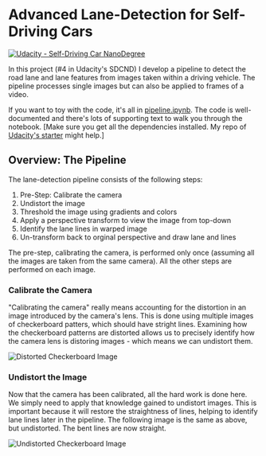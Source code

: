 # Advanced Lane-Detection for Self-Driving Cars

[![Udacity - Self-Driving Car NanoDegree](https://s3.amazonaws.com/udacity-sdc/github/shield-carnd.svg)](http://www.udacity.com/drive)

In this project (#4 in Udacity's SDCND) I develop a pipeline to detect the road lane and lane features from images taken within a driving vehicle. The pipeline processes single images but can also be applied to frames of a video.

If you want to toy with the code, it's all in [pipeline.ipynb](https://github.com/SealedSaint/CarND-Term1-P4/blob/master/pipeline.ipynb). The code is well-documented and there's lots of supporting text to walk you through the notebook. [Make sure you get all the dependencies installed. My repo of [Udacity's starter](https://github.com/SealedSaint/CarND-Term1-Starter) might help.] 


## Overview: The Pipeline

The lane-detection pipeline consists of the following steps:

1. Pre-Step: Calibrate the camera
2. Undistort the image
3. Threshold the image using gradients and colors
4. Apply a perspective transform to view the image from top-down
5. Identify the lane lines in warped image
6. Un-transform back to orginal perspective and draw lane and lines

The pre-step, calibrating the camera, is performed only once (assuming all the images are taken from the same camera). All the other steps are performed on each image.

### Calibrate the Camera

"Calibrating the camera" really means accounting for the distortion in an image introduced by the camera's lens. This is done using multiple images of checkerboard patters, which should have stright lines. Examining how the checkerboard patterns are distorted allows us to precisely identify how the camera lens is distoring images - which means we can undistort them.

![Distorted Checkerboard Image](https://github.com/SealedSaint/CarND-Term1-P4/blob/master/camera_cal_images/not_enough_corners/calibration1.jpg)

### Undistort the Image

Now that the camera has been calibrated, all the hard work is done here. We simply need to apply that knowledge gained to undistort images. This is important because it will restore the straightness of lines, helping to identify lane lines later in the pipeline. The following image is the same as above, but undistorted. The bent lines are now straight.

![Undistorted Checkerboard Image]()
